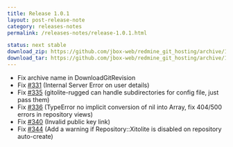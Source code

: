 ```yaml
---
title: Release 1.0.1
layout: post-release-note
category: releases-notes
permalink: /releases-notes/release-1.0.1.html

status: next stable
download_zip: https://github.com/jbox-web/redmine_git_hosting/archive/1.0.1.zip
download_tar: https://github.com/jbox-web/redmine_git_hosting/archive/1.0.1.tar.gz
---
```


* Fix archive name in DownloadGitRevision
* Fix [#331](https://github.com/jbox-web/redmine_git_hosting/issues/331) (Internal Server Error on user details)
* Fix [#335](https://github.com/jbox-web/redmine_git_hosting/issues/335) (gitolite-rugged can handle subdirectories for config file, just pass them)
* Fix [#336](https://github.com/jbox-web/redmine_git_hosting/issues/336) (TypeError no implicit conversion of nil into Array, fix 404/500 errors in repository views)
* Fix [#340](https://github.com/jbox-web/redmine_git_hosting/issues/340) (Invalid public key link)
* Fix [#344](https://github.com/jbox-web/redmine_git_hosting/issues/344) (Add a warning if Repository::Xitolite is disabled on repository auto-create)
